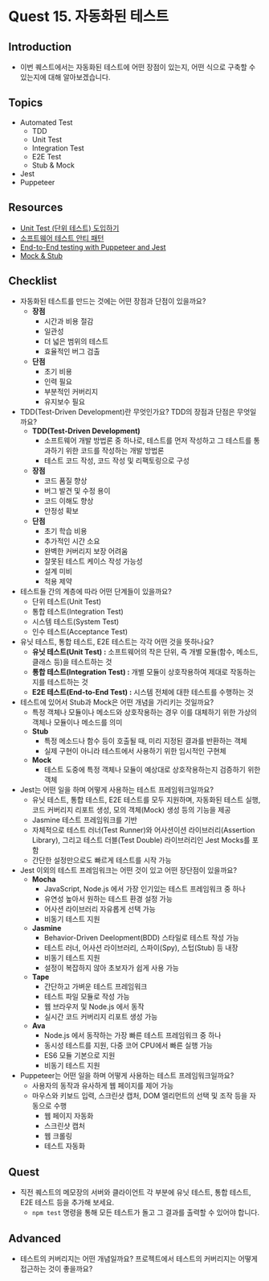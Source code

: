 # Quest 15. 자동화된 테스트

## Introduction

- 이번 퀘스트에서는 자동화된 테스트에 어떤 장점이 있는지, 어떤 식으로 구축할 수 있는지에 대해 알아보겠습니다.

## Topics

- Automated Test
  - TDD
  - Unit Test
  - Integration Test
  - E2E Test
  - Stub & Mock
- Jest
- Puppeteer

## Resources

- [Unit Test (단위 테스트) 도입하기](https://www.popit.kr/unit-test-%EB%8B%A8%EC%9C%84-%ED%85%8C%EC%8A%A4%ED%8A%B8-%EB%8F%84%EC%9E%85%ED%95%98%EA%B8%B0-1%ED%8E%B8/)
- [소프트웨어 테스트 안티 패턴](https://velog.io/@leejh3224/%EC%86%8C%ED%94%84%ED%8A%B8%EC%9B%A8%EC%96%B4-%ED%85%8C%EC%8A%A4%ED%8A%B8-%EC%95%88%ED%8B%B0-%ED%8C%A8%ED%84%B4)
- [End-to-End testing with Puppeteer and Jest](https://medium.com/touch4it/end-to-end-testing-with-puppeteer-and-jest-ec8198145321)
- [Mock & Stub](https://stackoverflow.com/questions/3459287/whats-the-difference-between-a-mock-stub)

## Checklist

- 자동화된 테스트를 만드는 것에는 어떤 장점과 단점이 있을까요?
  - **장점**
    - 시간과 비용 절감
    - 일관성
    - 더 넓은 범위의 테스트
    - 효율적인 버그 검출
  - **단점**
    - 초기 비용
    - 인력 필요
    - 부분적인 커버리지
    - 유지보수 필요
- TDD(Test-Driven Development)란 무엇인가요? TDD의 장점과 단점은 무엇일까요?
  - **TDD(Test-Driven Development)**
    - 소프트웨어 개발 방법론 중 하나로, 테스트를 먼저 작성하고 그 테스트를 통과하기 위한 코드를 작성하는 개발 방법론
    - 테스트 코드 작성, 코드 작성 및 리팩토링으로 구성
  - **장점**
    - 코드 품질 향상
    - 버그 발견 및 수정 용이
    - 코드 이해도 향상
    - 안정성 확보
  - **단점**
    - 초기 학습 비용
    - 추가적인 시간 소요
    - 완벽한 커버리지 보장 어려움
    - 잘못된 테스트 케이스 작성 가능성
    - 설계 미비
    - 적용 제약
- 테스트들 간의 계층에 따라 어떤 단계들이 있을까요?
  - 단위 테스트(Unit Test)
  - 통합 테스트(Integration Test)
  - 시스템 테스트(System Test)
  - 인수 테스트(Acceptance Test)
- 유닛 테스트, 통합 테스트, E2E 테스트는 각각 어떤 것을 뜻하나요?
  - **유닛 테스트(Unit Test) :** 소프트웨어의 작은 단위, 즉 개별 모듈(함수, 메소드, 클래스 등)을 테스트하는 것
  - **통합 테스트(Integration Test) :** 개별 모듈이 상호작용하여 제대로 작동하는지를 테스트하는 것
  - **E2E 테스트(End-to-End Test) :** 시스템 전체에 대한 테스트를 수행하는 것
- 테스트에 있어서 Stub과 Mock은 어떤 개념을 가리키는 것일까요?
  - 특정 객체나 모듈이나 메소드와 상호작용하는 경우 이를 대체하기 위한 가상의 객체나 모듈이나 메소드를 의미
  - **Stub**
    - 특정 메소드나 함수 등이 호출될 때, 미리 지정된 결과를 반환하는 객체
    - 실제 구현이 아니라 테스트에서 사용하기 위한 임시적인 구현체
  - **Mock**
    - 테스트 도중에 특정 객체나 모듈이 예상대로 상호작용하는지 검증하기 위한 객체
- Jest는 어떤 일을 하며 어떻게 사용하는 테스트 프레임워크일까요?
  - 유닛 테스트, 통합 테스트, E2E 테스트를 모두 지원하며, 자동화된 테스트 실행, 코드 커버리지 리포트 생성, 모의 객체(Mock) 생성 등의 기능을 제공
  - Jasmine 테스트 프레임워크를 기반
  - 자체적으로 테스트 러너(Test Runner)와 어사션이션 라이브러리(Assertion Library), 그리고 테스트 더블(Test Double) 라이브러리인 Jest Mocks를 포함
  - 간단한 설정만으로도 빠르게 테스트를 시작 가능
- Jest 이외의 테스트 프레임워크는 어떤 것이 있고 어떤 장단점이 있을까요?
  - **Mocha**
    - JavaScript, Node.js 에서 가장 인기있는 테스트 프레임워크 중 하나
    - 유연성 높아서 원하는 테스트 환경 설정 가능
    - 어사션 라이브러리 자유롭게 선택 가능
    - 비동기 테스트 지원
  - **Jasmine**
    - Behavior-Driven Deelopment(BDD) 스타일로 테스트 작성 가능
    - 테스트 러너, 어사션 라이브러리, 스파이(Spy), 스텁(Stub) 등 내장
    - 비동기 테스트 지원
    - 설정이 복잡하지 않아 초보자가 쉽게 사용 가능
  - **Tape**
    - 간단하고 가벼운 테스트 프레임워크
    - 테스트 파일 모듈로 작성 가능
    - 웹 브라우저 및 Node.js 에서 동작
    - 실시간 코드 커버리지 리포트 생성 가능
  - **Ava**
    - Node.js 에서 동작하는 가장 빠른 테스트 프레임워크 중 하나
    - 동시성 테스트를 지원, 다중 코어 CPU에서 빠른 실행 가능
    - ES6 모듈 기본으로 지원
    - 비동기 테스트 지원
- Puppeteer는 어떤 일을 하며 어떻게 사용하는 테스트 프레임워크일까요?
  - 사용자의 동작과 유사하게 웹 페이지를 제어 가능
  - 마우스와 키보드 입력, 스크린샷 캡처, DOM 엘리먼트의 선택 및 조작 등을 자동으로 수행
    - 웹 페이지 자동화
    - 스크린샷 캡처
    - 웹 크롤링
    - 테스트 자동화

## Quest

- 직전 퀘스트의 메모장의 서버와 클라이언트 각 부분에 유닛 테스트, 통합 테스트, E2E 테스트 등을 추가해 보세요.
  - `npm test` 명령을 통해 모든 테스트가 돌고 그 결과를 출력할 수 있어야 합니다.

## Advanced

- 테스트의 커버리지는 어떤 개념일까요? 프로젝트에서 테스트의 커버리지는 어떻게 접근하는 것이 좋을까요?
